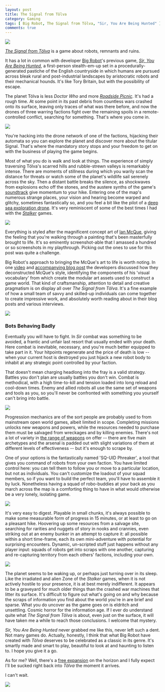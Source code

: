 ```yaml
---
layout: post
title: The Signal from Tölva
category: Gaming
tags: [ Big Robot, The Signal from Tölva, "Sir, You Are Being Hunted" ]
comments: true
---
```


![](/images/the-signal-from-tolva/tolva_01.jpg)

[*The Signal from Tölva*](http://www.thesignalfrom.com/) is a game about robots, remnants and ruins.

It has a lot in common with developer [Big Robot](http://www.big-robot.com/)'s previous game, [*Sir, You Are Being Hunted*](http://store.steampowered.com/app/242880/Sir_You_Are_Being_Hunted/), a first-person stealth-em-up set in a procedurally-generated pastiche of the English countryside in which humans are pursued across bleak rural and post-industrial landscapes by aristocratic robots and their mechanical hounds. It's like Tory Britain, but with the possibility of escape.

The planet Tölva is less *Doctor Who* and more [*Roadside Picnic*](https://en.wikipedia.org/wiki/Roadside_Picnic). It's had a rough time. At some point in its past debris from countless wars crashed onto its surface, leaving only traces of what was there before, and now the drones of three warring factions fight over the remaining spoils in a remote-controlled conflict, searching for something. That's where you come in.

![](/images/the-signal-from-tolva/tolva_03.jpg)

You're hacking into the drone network of one of the factions, hijacking their automata so you can explore the planet and discover more about the titular Signal. That's where the mandatory story stops and your freedom to get on with the business of playing the game begins.

Most of what you do is walk and look at things. The experience of simply traversing Tölva's scarred hills and rubble-strewn valleys is remarkably intense. There are moments of stillness during which you warily scan the distance for threats or watch some of the planet's wildlife sail serenely across the sky. Then a distant battle breaks the silence, as shockwaves from explosions echo off the stones, and the austere synths of the game's [soundtrack](https://forcesofgood.bandcamp.com/album/music-from-the-signal-from-t-lva) give momentum to your hike. Entering one of the map's numerous strange places, your vision and hearing become warped and glitchy, sometimes fantastically so, and you feel a bit like the pilot of a [deep sea exploration drone](https://www.youtube.com/watch?v=kSfESqX-E84&ab_channel=JasonTaylor). It's very reminiscent of some of the best times I had with the [*Stalker*](http://store.steampowered.com/app/4500/STALKER_Shadow_of_Chernobyl/) games.

![](/images/the-signal-from-tolva/tolva_02.jpg)

Everything is styled after the magnificent concept art of [Ian McQue](https://twitter.com/ianmcque), giving the feeling that you're walking through a painting that's been masterfully brought to life. It's so eminently screenshot-able that I amassed a hundred or so screenshots in my playthrough. Picking out the ones to use for this post was quite a challenge.

Big Robot's approach to bringing the McQue's art to life is worth noting. In one [video](https://www.youtube.com/watch?v=E3L6Ml-BUUY&ab_channel=JimRossignol) and [accompanying blog post](http://www.big-robot.com/2017/01/24/art-signal-from-tolva-ian-mcque/) the developers discussed how they deconstructed McQue's style, identifying the components of his 'visual vocabulary' from which create the modular art assets used to construct a game world. That kind of craftsmanship, attention to detail and creative pragmatism is on display all over *The Signal from Tölva*. It's a fine example of how a small team of savvy and skilled-up individuals can come together to create impressive work, and absolutely worth reading about in their blog posts and various interviews.

![](/images/the-signal-from-tolva/tolva_09.jpg)

### Bots Behaving Badly

Eventually you will have to fight. In *Sir* combat was something to be avoided, a frantic and unfair last resort that usually ended with your death. Here combat is inevitable, necessary, and you're much better equipped to take part in it. Your hitpoints regenerate and the price of death is low -- when your current host is destroyed you just hijack a new robot body to inhabit at any strategic point controlled by your faction.

That doesn't mean charging headlong into the fray is a valid strategy. Battles you don't plan are usually battles you don't win. Combat is methodical, with a high time-to-kill and tension loaded into long reload and cool-down times. Enemy and allied robots all use the same set of weapons and tools as you, so you'll never be confronted with something you yourself can't bring into battle.

![](/images/the-signal-from-tolva/tolva_07.jpg)

Progression mechanics are of the sort people are probably used to from mainstream open world games, albeit limited in scope. Completing missions unlocks new weapons and powers, while the resources needed to purchase them must be salvaged from wreckages and by killing enemies. There's not a lot of variety in [the range of weapons](/images/the-signal-from-tolva/tolva_arsenal.jpg) on offer -- there are five main archetypes and the arsenal is padded out with slight variations of them at different levels of effectiveness -- but it's enough to scrape by.

One of your options is the fantastically named 'SQ-UID Phreaker', a tool that gives you command of robots from your own faction. You have limited control here: you can tell them to follow you or move to a particular location, but not as individuals. You can't customize the loadout of your squad members, so if you want to build the perfect team, you'll have to assemble it by luck. Nonetheless having a squad of robo-buddies at your back as you march across the map is a comforting thing to have in what would otherwise be a very lonely, isolating game.

![](/images/the-signal-from-tolva/tolva_15.jpg)

It's very easy to digest. Playable in small chunks, it's always possible to make some measurable form of progress in 15 minutes, or at least to go on a pleasant hike. Hoovering up some resources from a salvage site, searching for rarities and nuggets of story in nooks and crannies, even striking out at an enemy bunker in an attempt to capture it: all possible within a short time-frame, each its own mini-adventure with potential for surprising encounters. Dynamic, un-scripted stuff just happens without any player input: squads of robots get into scraps with one another, capturing and re-capturing territory from each others' factions, including your own.

![](/images/the-signal-from-tolva/tolva_08.jpg)

The planet seems to be waking up, or perhaps just turning over in its sleep. Like the irradiated and alien Zone of the *Stalker* games, when it is not actively hostile to your presence, it is at best merely indifferent. It appears to be a graveyard for much older things than the crashed war machines that litter its surface. It's difficult to figure out what's going on and why because the scraps of information you find about the world you're in are brief and sparse. What you do uncover as the game goes on is eldritch and unsettling. Cosmic horror for the information age. If I ever do understand quite what *The Signal from Tölva* is about, even just on the surface, it will have taken me a while to reach those conclusions. I welcome that mystery.

*Sir, You Are Being Hunted* never grabbed me like this, never left such a dent. Not many games do. Actually, honestly, I think that what Big Robot have created with *Tölva* deserves to be celebrated as a classic in its genre. It's smartly made and smart to play, beautiful to look at and haunting to listen to. I hope you give it a go.

As for me? Well, there's a [free expansion](https://www.rockpapershotgun.com/2017/05/25/the-signal-from-tolva-free-expansion-announced/) on the horizon and I fully expect I'll be sucked right back into *Tölva* the moment it arrives.

I can't wait.

![](/images/the-signal-from-tolva/tolva_18.jpg)
